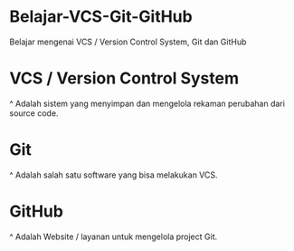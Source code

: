 # Belajar-VCS-Git-GitHub
Belajar mengenai VCS / Version Control System, Git dan GitHub

# VCS / Version Control System
  ^ Adalah sistem yang menyimpan dan mengelola rekaman perubahan dari source code.
  
# Git
  ^ Adalah salah satu software yang bisa melakukan VCS.
  
# GitHub
  ^ Adalah Website / layanan untuk mengelola project Git.
